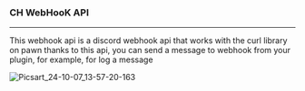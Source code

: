 ### CH WebHooK API
---- 
This webhook api is a discord webhook api that works with the curl library on pawn thanks to this api, you can send a message to webhook from your plugin, for example, for log a message

![Picsart_24-10-07_13-57-20-163](https://github.com/user-attachments/assets/8c8803ec-9804-4f11-a750-701f86dd6685)
